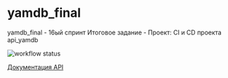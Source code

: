 # yamdb_final
yamdb_final - 16ый спринт
Итоговое задание - Проект: CI и CD проекта api_yamdb

![workflow status](https://github.com/kokos02r2/yamdb_final/actions/workflows/yamdb_workflow.yml/badge.svg)

[Документация API](http://90.156.230.102/redoc/)
